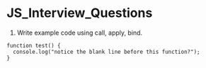 # JS_Interview_Questions

1. Write example code using call, apply, bind.

```
function test() {
  console.log("notice the blank line before this function?");
}
```
